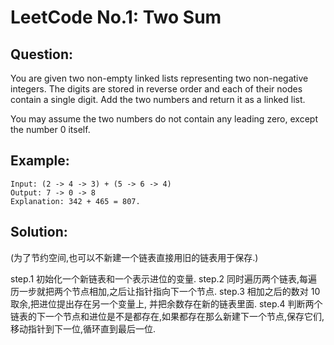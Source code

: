 # LeetCode No.1: Two Sum

## Question:

You are given two non-empty linked lists representing two non-negative
integers. The digits are stored in reverse order and each of their nodes
contain a single digit. Add the two numbers and return it as a linked list.

You may assume the two numbers do not contain any leading zero, except the
number 0 itself.

## Example:

```
Input: (2 -> 4 -> 3) + (5 -> 6 -> 4)
Output: 7 -> 0 -> 8
Explanation: 342 + 465 = 807.
```

## Solution:

(为了节约空间,也可以不新建一个链表直接用旧的链表用于保存.)

step.1 初始化一个新链表和一个表示进位的变量.
step.2 同时遍历两个链表,每遍历一步就把两个节点相加,之后让指针指向下一个节点.
step.3 相加之后的数对 10 取余,把进位提出存在另一个变量上, 并把余数存在新的链表里面.
step.4 判断两个链表的下一个节点和进位是不是都存在,如果都存在那么新建下一个节点,保存它们,移动指针到下一位,循环直到最后一位.

